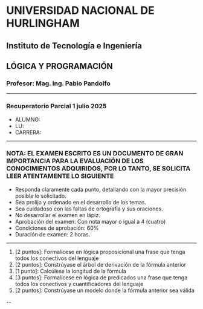 # UNIVERSIDAD NACIONAL DE HURLINGHAM

## Instituto de Tecnología e Ingeniería

## LÓGICA Y PROGRAMACIÓN

### Profesor: Mag. Ing. Pablo Pandolfo

---

### Recuperatorio Parcial 1 julio 2025

* ALUMNO:  
* LU:
* CARRERA:

---

### NOTA: EL EXAMEN ESCRITO ES UN DOCUMENTO DE GRAN IMPORTANCIA PARA LA EVALUACIÓN DE LOS CONOCIMIENTOS ADQUIRIDOS, POR LO TANTO, SE SOLICITA LEER ATENTAMENTE LO SIGUIENTE

* Responda claramente cada punto, detallando con la mayor precisión posible lo solicitado.
* Sea prolijo y ordenado en el desarrollo de los temas.
* Sea cuidadoso con las faltas de ortografía y sus oraciones.
* No desarrollar el examen en lápiz.
* Aprobación del examen: Con nota mayor o igual a 4 (cuatro)
* Condiciones de aprobación: 60%
* Duración de examen: 2 horas.

---

1. [2 puntos]: Formalícese en lógica proposicional una frase que tenga todos los conectivos del lenguaje
2. [2 puntos]: Constrúyase el árbol de derivación de la fórmula anterior
3. [1 punto]: Calcúlese la longitud de la fórmula
4. [3 puntos]: Formalícese en lógica de predicados una frase que tenga todos los conectivos y cuantificadores del lenguaje
5. [2 puntos]: Constrúyase un modelo donde la fórmula anterior sea válida

--
